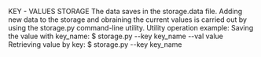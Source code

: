 KEY - VALUES STORAGE
The data saves in the storage.data file. Adding new data to the storage and obraining the current values is carried out by using the storage.py command-line utility.
Utility operation example:
Saving the value with key_name:
$ storage.py --key key_name --val value
Retrieving value by key:
$ storage.py --key key_name

